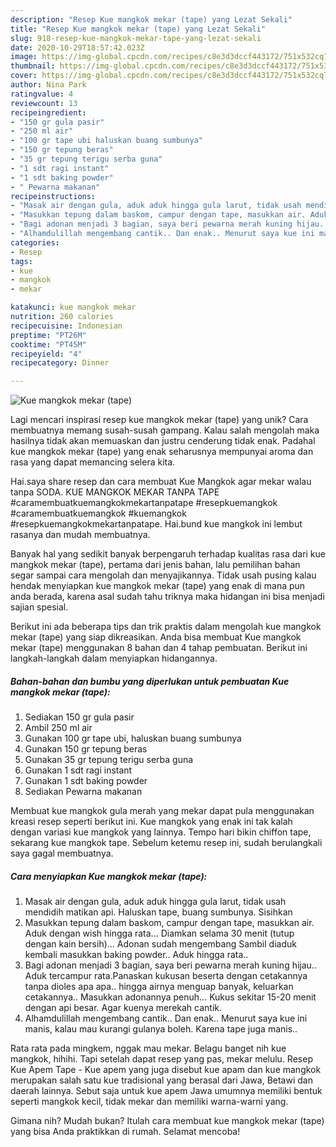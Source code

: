 ```yaml
---
description: "Resep Kue mangkok mekar (tape) yang Lezat Sekali"
title: "Resep Kue mangkok mekar (tape) yang Lezat Sekali"
slug: 918-resep-kue-mangkok-mekar-tape-yang-lezat-sekali
date: 2020-10-29T18:57:42.023Z
image: https://img-global.cpcdn.com/recipes/c8e3d3dccf443172/751x532cq70/kue-mangkok-mekar-tape-foto-resep-utama.jpg
thumbnail: https://img-global.cpcdn.com/recipes/c8e3d3dccf443172/751x532cq70/kue-mangkok-mekar-tape-foto-resep-utama.jpg
cover: https://img-global.cpcdn.com/recipes/c8e3d3dccf443172/751x532cq70/kue-mangkok-mekar-tape-foto-resep-utama.jpg
author: Nina Park
ratingvalue: 4
reviewcount: 13
recipeingredient:
- "150 gr gula pasir"
- "250 ml air"
- "100 gr tape ubi haluskan buang sumbunya"
- "150 gr tepung beras"
- "35 gr tepung terigu serba guna"
- "1 sdt ragi instant"
- "1 sdt baking powder"
- " Pewarna makanan"
recipeinstructions:
- "Masak air dengan gula, aduk aduk hingga gula larut, tidak usah mendidih matikan api. Haluskan tape, buang sumbunya. Sisihkan"
- "Masukkan tepung dalam baskom, campur dengan tape, masukkan air. Aduk dengan wish hingga rata... Diamkan selama 30 menit (tutup dengan kain bersih)... Adonan sudah mengembang Sambil diaduk kembali masukkan baking powder.. Aduk hingga rata.."
- "Bagi adonan menjadi 3 bagian, saya beri pewarna merah kuning hijau.. Aduk tercampur rata.Panaskan kukusan beserta dengan cetakannya tanpa dioles apa apa.. hingga airnya menguap banyak, keluarkan cetakannya.. Masukkan adonannya penuh... Kukus sekitar 15-20 menit dengan api besar. Agar kuenya merekah cantik."
- "Alhamdulillah mengembang cantik.. Dan enak.. Menurut saya kue ini manis, kalau mau kurangi gulanya boleh. Karena tape juga manis.."
categories:
- Resep
tags:
- kue
- mangkok
- mekar

katakunci: kue mangkok mekar 
nutrition: 260 calories
recipecuisine: Indonesian
preptime: "PT26M"
cooktime: "PT45M"
recipeyield: "4"
recipecategory: Dinner

---
```



![Kue mangkok mekar (tape)](https://img-global.cpcdn.com/recipes/c8e3d3dccf443172/751x532cq70/kue-mangkok-mekar-tape-foto-resep-utama.jpg)

Lagi mencari inspirasi resep kue mangkok mekar (tape) yang unik? Cara membuatnya memang susah-susah gampang. Kalau salah mengolah maka hasilnya tidak akan memuaskan dan justru cenderung tidak enak. Padahal kue mangkok mekar (tape) yang enak seharusnya mempunyai aroma dan rasa yang dapat memancing selera kita.

Hai.saya share resep dan cara membuat Kue Mangkok agar mekar walau tanpa SODA. KUE MANGKOK MEKAR TANPA TAPE #caramembuatkuemangkokmekartanpatape #resepkuemangkok #caramembuatkuemangkok #kuemangkok #resepkuemangkokmekartanpatape. Hai.bund kue mangkok ini lembut rasanya dan mudah membuatnya.

Banyak hal yang sedikit banyak berpengaruh terhadap kualitas rasa dari kue mangkok mekar (tape), pertama dari jenis bahan, lalu pemilihan bahan segar sampai cara mengolah dan menyajikannya. Tidak usah pusing kalau hendak menyiapkan kue mangkok mekar (tape) yang enak di mana pun anda berada, karena asal sudah tahu triknya maka hidangan ini bisa menjadi sajian spesial.


Berikut ini ada beberapa tips dan trik praktis dalam mengolah kue mangkok mekar (tape) yang siap dikreasikan. Anda bisa membuat Kue mangkok mekar (tape) menggunakan 8 bahan dan 4 tahap pembuatan. Berikut ini langkah-langkah dalam menyiapkan hidangannya.

<!--inarticleads1-->

##### Bahan-bahan dan bumbu yang diperlukan untuk pembuatan Kue mangkok mekar (tape):

1. Sediakan 150 gr gula pasir
1. Ambil 250 ml air
1. Gunakan 100 gr tape ubi, haluskan buang sumbunya
1. Gunakan 150 gr tepung beras
1. Gunakan 35 gr tepung terigu serba guna
1. Gunakan 1 sdt ragi instant
1. Gunakan 1 sdt baking powder
1. Sediakan  Pewarna makanan


Membuat kue mangkok gula merah yang mekar dapat pula menggunakan kreasi resep seperti berikut ini. Kue mangkok yang enak ini tak kalah dengan variasi kue mangkok yang lainnya. Tempo hari bikin chiffon tape, sekarang kue mangkok tape. Sebelum ketemu resep ini, sudah berulangkali saya gagal membuatnya. 

<!--inarticleads2-->

##### Cara menyiapkan Kue mangkok mekar (tape):

1. Masak air dengan gula, aduk aduk hingga gula larut, tidak usah mendidih matikan api. Haluskan tape, buang sumbunya. Sisihkan
1. Masukkan tepung dalam baskom, campur dengan tape, masukkan air. Aduk dengan wish hingga rata... Diamkan selama 30 menit (tutup dengan kain bersih)... Adonan sudah mengembang Sambil diaduk kembali masukkan baking powder.. Aduk hingga rata..
1. Bagi adonan menjadi 3 bagian, saya beri pewarna merah kuning hijau.. Aduk tercampur rata.Panaskan kukusan beserta dengan cetakannya tanpa dioles apa apa.. hingga airnya menguap banyak, keluarkan cetakannya.. Masukkan adonannya penuh... Kukus sekitar 15-20 menit dengan api besar. Agar kuenya merekah cantik.
1. Alhamdulillah mengembang cantik.. Dan enak.. Menurut saya kue ini manis, kalau mau kurangi gulanya boleh. Karena tape juga manis..


Rata rata pada mingkem, nggak mau mekar. Belagu banget nih kue mangkok, hihihi. Tapi setelah dapat resep yang pas, mekar melulu. Resep Kue Apem Tape - Kue apem yang juga disebut kue apam dan kue mangkok merupakan salah satu kue tradisional yang berasal dari Jawa, Betawi dan daerah lainnya. Sebut saja untuk kue apem Jawa umumnya memiliki bentuk seperti mangkok kecil, tidak mekar dan memiliki warna-warni yang. 

Gimana nih? Mudah bukan? Itulah cara membuat kue mangkok mekar (tape) yang bisa Anda praktikkan di rumah. Selamat mencoba!
